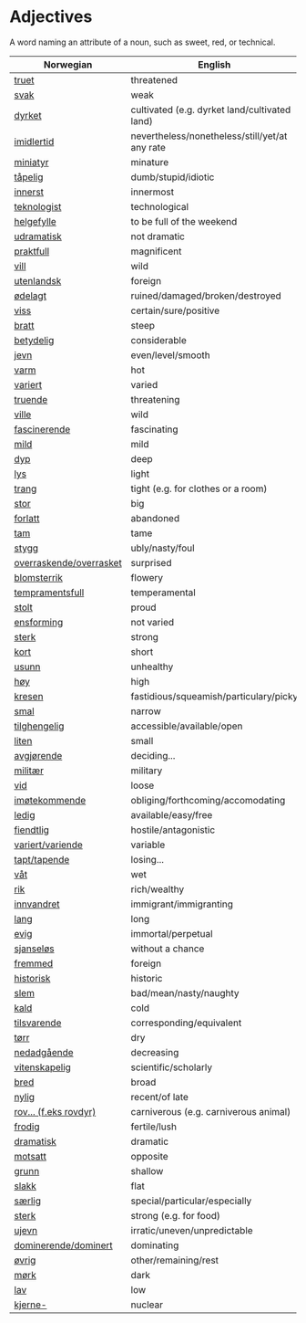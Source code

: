 # Adjectives

A word naming an attribute of a noun, such as sweet, red, or technical.

| Norwegian | English |
| --- | --- |
| [truet](https://www.ordnett.no/search?language=no&phrase=truet) | threatened |
| [svak](https://www.ordnett.no/search?language=no&phrase=svak) | weak |
| [dyrket](https://www.ordnett.no/search?language=no&phrase=dyrket) | cultivated (e.g. dyrket land/cultivated land) |
| [imidlertid](https://www.ordnett.no/search?language=no&phrase=imidlertid) | nevertheless/nonetheless/still/yet/at any rate |
| [miniatyr](https://www.ordnett.no/search?language=no&phrase=miniatyr) | minature |
| [tåpelig](https://www.ordnett.no/search?language=no&phrase=tåpelig) | dumb/stupid/idiotic |
| [innerst](https://www.ordnett.no/search?language=no&phrase=innerst) | innermost |
| [teknologist](https://www.ordnett.no/search?language=no&phrase=teknologist) | technological |
| [helgefylle](https://www.ordnett.no/search?language=no&phrase=helgefylle) | to be full of the weekend |
| [udramatisk](https://www.ordnett.no/search?language=no&phrase=udramatisk) | not dramatic |
| [praktfull](https://www.ordnett.no/search?language=no&phrase=praktfull) | magnificent |
| [vill](https://www.ordnett.no/search?language=no&phrase=vill) | wild |
| [utenlandsk](https://www.ordnett.no/search?language=no&phrase=utenlandsk) | foreign |
| [ødelagt](https://www.ordnett.no/search?language=no&phrase=ødelagt) | ruined/damaged/broken/destroyed |
| [viss](https://www.ordnett.no/search?language=no&phrase=viss) | certain/sure/positive |
| [bratt](https://www.ordnett.no/search?language=no&phrase=bratt) | steep |
| [betydelig](https://www.ordnett.no/search?language=no&phrase=betydelig) | considerable |
| [jevn](https://www.ordnett.no/search?language=no&phrase=jevn) | even/level/smooth |
| [varm](https://www.ordnett.no/search?language=no&phrase=varm) | hot |
| [variert](https://www.ordnett.no/search?language=no&phrase=variert) | varied |
| [truende](https://www.ordnett.no/search?language=no&phrase=truende) | threatening |
| [ville](https://www.ordnett.no/search?language=no&phrase=ville) | wild |
| [fascinerende](https://www.ordnett.no/search?language=no&phrase=fascinerende) | fascinating |
| [mild](https://www.ordnett.no/search?language=no&phrase=mild) | mild |
| [dyp](https://www.ordnett.no/search?language=no&phrase=dyp) | deep |
| [lys](https://www.ordnett.no/search?language=no&phrase=lys) | light |
| [trang](https://www.ordnett.no/search?language=no&phrase=trang) | tight (e.g. for clothes or a room) |
| [stor](https://www.ordnett.no/search?language=no&phrase=stor) | big |
| [forlatt](https://www.ordnett.no/search?language=no&phrase=forlatt) | abandoned |
| [tam](https://www.ordnett.no/search?language=no&phrase=tam) | tame |
| [stygg](https://www.ordnett.no/search?language=no&phrase=stygg) | ubly/nasty/foul |
| [overraskende/overrasket](https://www.ordnett.no/search?language=no&phrase=overraskende/overrasket) | surprised |
| [blomsterrik](https://www.ordnett.no/search?language=no&phrase=blomsterrik) | flowery |
| [tempramentsfull](https://www.ordnett.no/search?language=no&phrase=tempramentsfull) | temperamental |
| [stolt](https://www.ordnett.no/search?language=no&phrase=stolt) | proud |
| [ensforming](https://www.ordnett.no/search?language=no&phrase=ensforming) | not varied |
| [sterk](https://www.ordnett.no/search?language=no&phrase=sterk) | strong |
| [kort](https://www.ordnett.no/search?language=no&phrase=kort) | short |
| [usunn](https://www.ordnett.no/search?language=no&phrase=usunn) | unhealthy |
| [høy](https://www.ordnett.no/search?language=no&phrase=høy) | high |
| [kresen](https://www.ordnett.no/search?language=no&phrase=kresen) | fastidious/squeamish/particulary/picky |
| [smal](https://www.ordnett.no/search?language=no&phrase=smal) | narrow |
| [tilghengelig](https://www.ordnett.no/search?language=no&phrase=tilghengelig) | accessible/available/open |
| [liten](https://www.ordnett.no/search?language=no&phrase=liten) | small |
| [avgjørende](https://www.ordnett.no/search?language=no&phrase=avgjørende) | deciding... |
| [militær](https://www.ordnett.no/search?language=no&phrase=militær) | military |
| [vid](https://www.ordnett.no/search?language=no&phrase=vid) | loose |
| [imøtekommende](https://www.ordnett.no/search?language=no&phrase=imøtekommende) | obliging/forthcoming/accomodating |
| [ledig](https://www.ordnett.no/search?language=no&phrase=ledig) | available/easy/free |
| [fiendtlig](https://www.ordnett.no/search?language=no&phrase=fiendtlig) | hostile/antagonistic |
| [variert/variende](https://www.ordnett.no/search?language=no&phrase=variert/variende) | variable |
| [tapt/tapende](https://www.ordnett.no/search?language=no&phrase=tapt/tapende) | losing... |
| [våt](https://www.ordnett.no/search?language=no&phrase=våt) | wet |
| [rik](https://www.ordnett.no/search?language=no&phrase=rik) | rich/wealthy |
| [innvandret](https://www.ordnett.no/search?language=no&phrase=innvandret) | immigrant/immigranting |
| [lang](https://www.ordnett.no/search?language=no&phrase=lang) | long |
| [evig](https://www.ordnett.no/search?language=no&phrase=evig) | immortal/perpetual |
| [sjanseløs](https://www.ordnett.no/search?language=no&phrase=sjanseløs) | without a chance |
| [fremmed](https://www.ordnett.no/search?language=no&phrase=fremmed) | foreign |
| [historisk](https://www.ordnett.no/search?language=no&phrase=historisk) | historic |
| [slem](https://www.ordnett.no/search?language=no&phrase=slem) | bad/mean/nasty/naughty |
| [kald](https://www.ordnett.no/search?language=no&phrase=kald) | cold |
| [tilsvarende](https://www.ordnett.no/search?language=no&phrase=tilsvarende) | corresponding/equivalent |
| [tørr](https://www.ordnett.no/search?language=no&phrase=tørr) | dry |
| [nedadgående](https://www.ordnett.no/search?language=no&phrase=nedadgående) | decreasing |
| [vitenskapelig](https://www.ordnett.no/search?language=no&phrase=vitenskapelig) | scientific/scholarly |
| [bred](https://www.ordnett.no/search?language=no&phrase=bred) | broad |
| [nylig](https://www.ordnett.no/search?language=no&phrase=nylig) | recent/of late |
| [rov... (f.eks rovdyr)](https://www.ordnett.no/search?language=no&phrase=rov...%20(f.eks%20rovdyr)) | carniverous (e.g. carniverous animal) |
| [frodig](https://www.ordnett.no/search?language=no&phrase=frodig) | fertile/lush |
| [dramatisk](https://www.ordnett.no/search?language=no&phrase=dramatisk) | dramatic |
| [motsatt](https://www.ordnett.no/search?language=no&phrase=motsatt) | opposite |
| [grunn](https://www.ordnett.no/search?language=no&phrase=grunn) | shallow |
| [slakk](https://www.ordnett.no/search?language=no&phrase=slakk) | flat |
| [særlig](https://www.ordnett.no/search?language=no&phrase=særlig) | special/particular/especially |
| [sterk](https://www.ordnett.no/search?language=no&phrase=sterk) | strong (e.g. for food) |
| [ujevn](https://www.ordnett.no/search?language=no&phrase=ujevn) | irratic/uneven/unpredictable |
| [dominerende/dominert](https://www.ordnett.no/search?language=no&phrase=dominerende/dominert) | dominating |
| [øvrig](https://www.ordnett.no/search?language=no&phrase=øvrig) | other/remaining/rest |
| [mørk](https://www.ordnett.no/search?language=no&phrase=mørk) | dark |
| [lav](https://www.ordnett.no/search?language=no&phrase=lav) | low |
| [kjerne-](https://www.ordnett.no/search?language=no&phrase=kjerne-) | nuclear |

